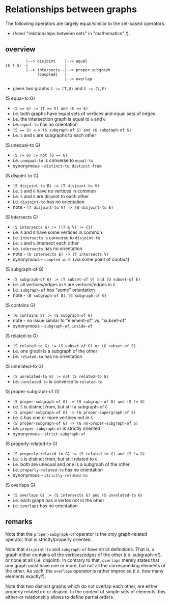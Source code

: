 
<!-- ======================================================================= -->
# Relationships between graphs

The following operators are largely equal/similar to the set-based operators.

* (/see/ "relationships between sets" in "mathematics" /).

<!-- ======================================================================= -->
## overview

```
         |--> disjoint    |--> equal
(S ? G) -|                |
         |--> intersects -|--> proper subgraph
              (coupled)   |
                          |--> overlap
```

* given two graphs `S := (T,U)` and `G := (V,E)`

(S equal-to G)

* `(S == G) := (T == V) and (U == E)`
* i.e. both graphs have equal sets of vertices and equal sets of edges
* i.e. the intersection graph is equal to `S` and `G`
* i.e. `equal-to` has no orientation
* `(S == G) <-> (S subgraph-of G) and (G subgraph-of S)`
* i.e. `S` and `G` are subgraphs to each other

(S unequal-to G)

* `(S != G) := not (S == G)`
* i.e. `unequal-to` is converse to `equal-to`
* synonymous - `distinct-to`, `distinct-from`

(S disjoint-to G)

* `(S disjoint-to B) := (T disjoint-to V)`
* i.e. `S` and `G` have no vertices in common
* i.e. `S` and `G` are disjoint to each other
* i.e. `disjoint-to` has no orientation
* note - `(T disjoint-to V) -> (U disjoint-to E)`

(S intersects G)

* `(S intersects G) := ((T & V) != {})`
* i.e. `S` and `G` have some vertices in common
* i.e. `intersects` is converse to `disjoint-to`
* i.e. `S` and `G` intersect each other
* i.e. `intersects` has no orientation
* note - `(U intersects E) -> (T intersects V)`
* synonymous - `coupled-with` (via some point of contact)

(S subgraph-of G)

* `(S subgraph-of G) := (T subset-of V) and (U subset-of E)`
* i.e. all vertices/edges in `S` are vertices/edges in `G`
* i.e. `subgraph-of` has "some" orientation
* note - `(Ø subgraph-of Ø)`, `(G subgraph-of G)`

(S contains G)

* `(G contains S) := (S subgraph-of G)`
* note - no issue similar to "element-of" vs. "subset-of"
* synonymous - `subgraph-of`, `inside-of`

(S related-to G)

* `(S related-to G) := (S subset-of G) or (G subset-of S)`
* i.e. one graph is a subgraph of the other
* i.e. `related-to` has no orientation

(S unrelated-to G)

* `(S unrelated-to G) := not (S related-to G)`
* i.e. `unrelated-to` is converse to `related-to`

(S proper-subgraph-of G)

* `(S proper-subgraph-of G) := (S subgraph-of G) and (S != G)`
* i.e. `S` is distinct from, but still a subgraph-of `G`
* `(S proper-subgraph-of G) -> (G proper-supergraph-of S)`
* i.e. `G` has one or more vertices not in `S`
* `(S proper-subgraph-of G) -> (G no-proper-subgraph-of S)`
* i.e. `proper-subgraph-of` is strictly oriented
* synonymous - `strict-subgraph-of`

(S properly-related-to G)

* `(S properly-related-to G) := (S related-to G) and (S != G)`
* i.e. `S` is distinct from, but still related to `G`
* i.e. both are unequal and one is a subgraph of the other
* i.e. `properly-related-to` has no orientation
* synonymous - `strictly-related-to`

(S overlaps G)

* `(S overlaps G) := (S intersects G) and (S unrelated-to G)`
* i.e. each graph has a vertex not in the other
* i.e. `overlaps` has no orientation

<!-- ======================================================================= -->
## remarks

Note that the `proper-subgraph-of` operator is the only graph-related operator
that is strictly/properly oriented.

Note that `disjoint-to` and `subgraph-of` have strict definitions. That is, a
graph either contains all the vertices/edges of the other (i.e. subgraph-of),
or none at all (i.e. disjoint). In contrary to that, `overlaps` merely states
that one graph must have one or more, but not all the corresponding elements
of the other. As such, the `overlaps` operator is rather imprecise (i.e. how
many elements exactly?).

Note that two distinct graphs which do not overlap each other, are either
properly related ex-or disjoint. In the context of simple sets of elements,
this either-or relationship allows to define partial orders.

